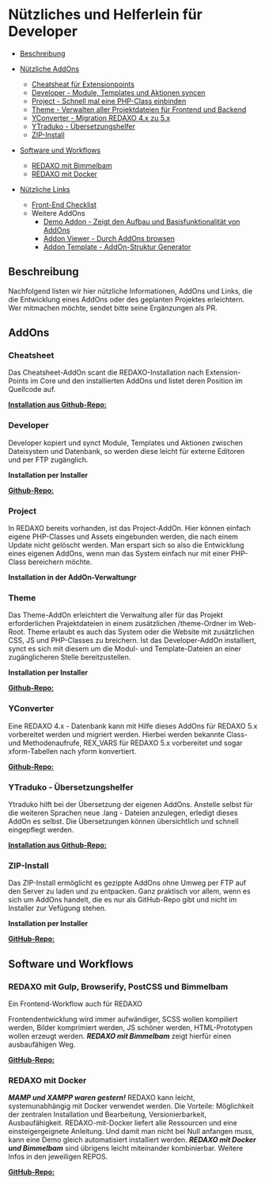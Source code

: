 # Nützliches und Helferlein für Developer

- [Beschreibung](#beschreibung)
- [Nützliche AddOns](#addons)
  - [Cheatsheat für Extensionpoints](#cheatsheet)
  - [Developer - Module, Templates und Aktionen syncen](#developer)
  - [Project - Schnell mal eine PHP-Class einbinden](#project)
  - [Theme - Verwalten aller Projektdateien für Frontend und Backend](#theme)
  - [YConverter - Migration REDAXO 4.x zu 5.x](#yconverter)
  - [YTraduko - Übersetzungshelfer](#ytraduko)
  - [ZIP-Install](#zip)
  
- [Software und Workflows](#swork)
  - [REDAXO mit Bimmelbam](#bimmelbam)
  - [REDAXO mit Docker](#docker)

- [Nützliche Links](#)
  - [Front-End Checklist](https://github.com/thedaviddias/Front-End-Checklist)
  - Weitere AddOns 
    - [Demo Addon - Zeigt den Aufbau und Basisfunktionalität von AddOns](https://github.com/FriendsOfREDAXO/demo_addon)
    - [Addon Viewer - Durch AddOns browsen](https://github.com/gupi/addon_viewer)
    - [Addon Template - AddOn-Struktur Generator](https://redaxo.org/download/addons/template/)

<a name="beschreibung"></a>
## Beschreibung

Nachfolgend listen wir hier nützliche Informationen, AddOns und Links, die die Entwicklung eines AddOns oder des geplanten Projektes erleichtern. Wer mitmachen möchte, sendet bitte seine Ergänzungen als PR. 

<a name="addons"></a>
## AddOns

<a name="addons"></a>
### Cheatsheet

Das Cheatsheet-AddOn scant die REDAXO-Installation nach Extension-Points im Core und den installierten AddOns und listet deren Position im Quellcode auf. 

[**Installation aus Github-Repo:**](https://github.com/tbaddade/redaxo_cheatsheet)

<a name="developer"></a>
### Developer

Developer kopiert und synct Module, Templates und Aktionen zwischen Dateisystem und Datenbank, so werden diese leicht für externe Editoren und per FTP zugänglich.

**Installation per Installer**

[**Github-Repo:**](https://github.com/FriendsOfREDAXO/developer)

<a name="project"></a>
### Project

In REDAXO bereits vorhanden, ist das Project-AddOn. Hier können einfach eigene PHP-Classes und Assets eingebunden werden, die nach einem Update nicht gelöscht werden. Man erspart sich so also die Entwicklung eines eigenen AddOns, wenn man das System einfach nur mit einer PHP-Class bereichern möchte. 

**Installation in der AddOn-Verwaltungr**

<a name="theme"></a>
### Theme

Das Theme-AddOn erleichtert die Verwaltung aller für das Projekt erforderlichen Prajektdateien in einem zusätzlichen /theme-Ordner im Web-Root. Theme erlaubt es auch das System oder die Website mit zusätzlichen CSS, JS und PHP-Classes zu breichern. Ist das Developer-AddOn installiert, synct es sich mit diesem um die Modul- und Template-Dateien an einer zugänglicheren Stelle bereitzustellen. 

**Installation per Installer**

[**Github-Repo:**](https://github.com/FriendsOfREDAXO/theme)

<a name="yconverter"></a>
### YConverter

Eine REDAXO 4.x - Datenbank kann mit Hilfe dieses AddOns für REDAXO 5.x vorbereitet werden und migriert werden. Hierbei werden bekannte Class- und Methodenaufrufe, REX_VARS für REDAXO 5.x vorbereitet und sogar xform-Tabellen nach yform konvertiert. 

[**Github-Repo:**](https://github.com/yakamara/yconverter)

<a name="ytraduko"></a>
### YTraduko - Übersetzungshelfer 

Ytraduko hilft bei der Übersetzung der eigenen AddOns. Anstelle selbst für die weiteren Sprachen neue .lang - Dateien anzulegen, erledigt dieses AddOn es selbst. Die Übersetzungen können übersichtlich und schnell eingepflegt werden. 

[**Installation aus Github-Repo:**](https://github.com/yakamara/ytraduko)

<a name="zip"></a>
### ZIP-Install 

Das ZIP-Install ermöglicht es gezippte AddOns ohne Umweg per FTP auf den Server zu laden und zu entpacken. Ganz praktisch vor allem, wenn es sich um AddOns handelt, die es nur als GitHub-Repo gibt und nicht im Installer zur Vefügung stehen.  

**Installation per Installer**

[**GitHub-Repo:**](https://github.com/FriendsOfREDAXO/zip_install)


## Software und Workflows

<a name="bimmelbam"></a>
### REDAXO mit Gulp, Browserify, PostCSS und Bimmelbam

Ein Frontend-Workflow auch für REDAXO

Frontendentwicklung wird immer aufwändiger, SCSS wollen kompiliert werden, Bilder komprimiert werden, JS schöner werden, HTML-Prototypen wollen erzeugt werden. ***REDAXO mit Bimmelbam*** zeigt hierfür einen ausbaufähigen Weg. 

[**GitHub-Repo:**](https://github.com/FriendsOfREDAXO/redaxo-mit-bimmelbam)


<a name="docker"></a>
### REDAXO mit Docker

***MAMP und XAMPP waren gestern!*** REDAXO kann leicht, systemunabhängig mit Docker verwendet werden. Die Vorteile: Möglichkeit der zentralen Installation und Bearbeitung, Versionierbarkeit, Ausbaufähigkeit. REDAXO-mit-Docker liefert alle Ressourcen und eine einsteigergeignete Anleitung. Und damit man nicht bei Null anfangen muss, kann eine Demo gleich automatisiert installiert werden. ***REDAXO mit Docker und Bimmelbam*** sind übrigens leicht miteinander kombinierbar. Weitere Infos in den jeweiligen REPOS. 

[**GitHub-Repo:**](https://github.com/FriendsOfREDAXO/redaxo-mit-docker)
